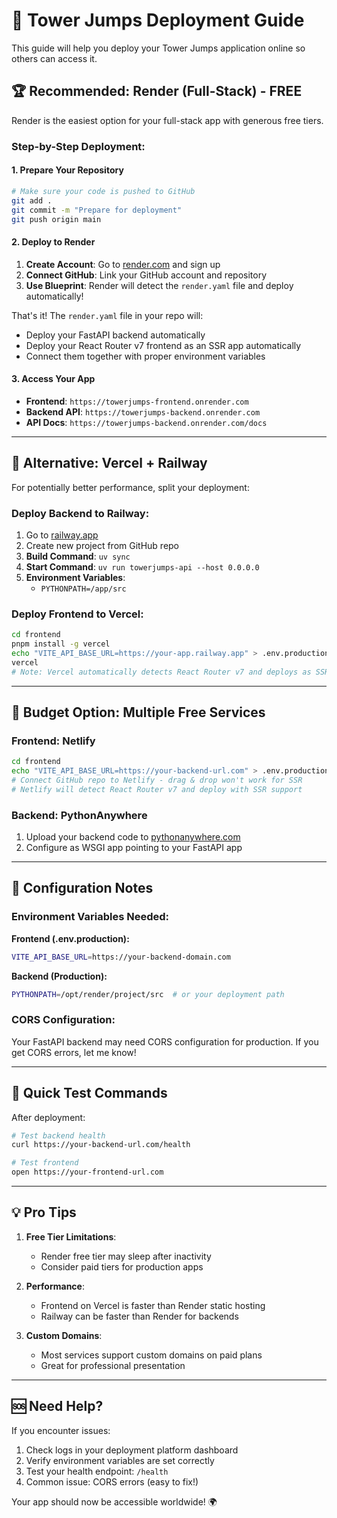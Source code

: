 # 🚀 Tower Jumps Deployment Guide

This guide will help you deploy your Tower Jumps application online so others can access it.

## 🏆 Recommended: Render (Full-Stack) - FREE

Render is the easiest option for your full-stack app with generous free tiers.

### Step-by-Step Deployment:

#### 1. Prepare Your Repository
```bash
# Make sure your code is pushed to GitHub
git add .
git commit -m "Prepare for deployment"
git push origin main
```

#### 2. Deploy to Render

1. **Create Account**: Go to [render.com](https://render.com) and sign up
2. **Connect GitHub**: Link your GitHub account and repository
3. **Use Blueprint**: Render will detect the `render.yaml` file and deploy automatically!

That's it! The `render.yaml` file in your repo will:
- Deploy your FastAPI backend automatically
- Deploy your React Router v7 frontend as an SSR app automatically
- Connect them together with proper environment variables

#### 3. Access Your App
- **Frontend**: `https://towerjumps-frontend.onrender.com`
- **Backend API**: `https://towerjumps-backend.onrender.com`
- **API Docs**: `https://towerjumps-backend.onrender.com/docs`

---

## 🥈 Alternative: Vercel + Railway

For potentially better performance, split your deployment:

### Deploy Backend to Railway:
1. Go to [railway.app](https://railway.app)
2. Create new project from GitHub repo
3. **Build Command**: `uv sync`
4. **Start Command**: `uv run towerjumps-api --host 0.0.0.0`
5. **Environment Variables**:
   - `PYTHONPATH=/app/src`

### Deploy Frontend to Vercel:
```bash
cd frontend
pnpm install -g vercel
echo "VITE_API_BASE_URL=https://your-app.railway.app" > .env.production
vercel
# Note: Vercel automatically detects React Router v7 and deploys as SSR
```

---

## 🥉 Budget Option: Multiple Free Services

### Frontend: Netlify
```bash
cd frontend
echo "VITE_API_BASE_URL=https://your-backend-url.com" > .env.production
# Connect GitHub repo to Netlify - drag & drop won't work for SSR
# Netlify will detect React Router v7 and deploy with SSR support
```

### Backend: PythonAnywhere
1. Upload your backend code to [pythonanywhere.com](https://pythonanywhere.com)
2. Configure as WSGI app pointing to your FastAPI app

---

## 🔧 Configuration Notes

### Environment Variables Needed:

**Frontend (.env.production):**
```bash
VITE_API_BASE_URL=https://your-backend-domain.com
```

**Backend (Production):**
```bash
PYTHONPATH=/opt/render/project/src  # or your deployment path
```

### CORS Configuration:
Your FastAPI backend may need CORS configuration for production. If you get CORS errors, let me know!

---

## 🚀 Quick Test Commands

After deployment:
```bash
# Test backend health
curl https://your-backend-url.com/health

# Test frontend
open https://your-frontend-url.com
```

---

## 💡 Pro Tips

1. **Free Tier Limitations**:
   - Render free tier may sleep after inactivity
   - Consider paid tiers for production apps

2. **Performance**:
   - Frontend on Vercel is faster than Render static hosting
   - Railway can be faster than Render for backends

3. **Custom Domains**:
   - Most services support custom domains on paid plans
   - Great for professional presentation

---

## 🆘 Need Help?

If you encounter issues:
1. Check logs in your deployment platform dashboard
2. Verify environment variables are set correctly
3. Test your health endpoint: `/health`
4. Common issue: CORS errors (easy to fix!)

Your app should now be accessible worldwide! 🌍
